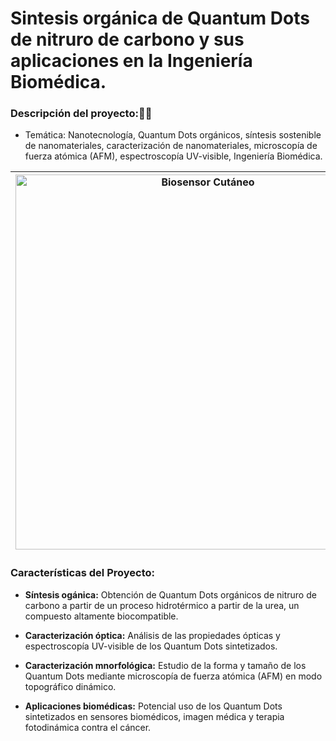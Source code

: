 # Sintesis orgánica de Quantum Dots de nitruro de carbono y sus aplicaciones en la Ingeniería Biomédica.

### **Descripción del proyecto:🔬🧬**
  - Temática: Nanotecnología, Quantum Dots orgánicos, síntesis sostenible de nanomateriales, caracterización de nanomateriales, microscopía de fuerza atómica (AFM), espectroscopía UV-visible, Ingeniería Biomédica.

| <img src="https://user-images.githubusercontent.com/79250883/250963252-31e493fb-dd6b-4a93-a7b6-435dd2c465b4.png" alt="Biosensor Cutáneo" width="600" height="auto"> | Síntesis en laboratorio de Quantum Dots orgánicos a partir de urea sometida a un proceso hidrotérmico y para su aplicación en la Ingeniería Biomédica. Carcaterización del nanometaerial sintetizado para la evaluación de propiedades ópticas y morfológicas. |
|---|---|


### Características del Proyecto:

- **Síntesis ogánica:** Obtención de Quantum Dots orgánicos de nitruro de carbono a partir de un proceso hidrotérmico a partir de la urea, un compuesto altamente biocompatible.

-  **Caracterización óptica:** Análisis de las propiedades ópticas y espectroscopía UV-visible de los Quantum Dots sintetizados.
  
- **Caracterización mnorfológica:** Estudio de la forma y tamaño de los Quantum Dots mediante microscopía de fuerza atómica (AFM) en modo topográfico dinámico.
  
- **Aplicaciones biomédicas:** Potencial uso de los Quantum Dots sintetizados en sensores biomédicos, imagen médica y terapia fotodinámica contra el cáncer.
